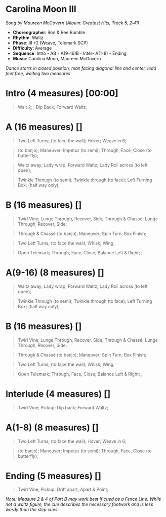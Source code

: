 # Carolina Moon III
*Song by Maureen McGovern (Album: Greatest Hits, Track 5, 2:41)*

* **Choreographer**: Ron & Ree Rumble
* **Rhythm**: Waltz
* **Phase**: III +2 (Weave, Telemark SCP)
* **Difficulty**: Average
* **Sequence**: Intro - AB - A(9-16)B - Inter- A(1-8) - Ending
* **Music**: Carolina Moon, Maureen McGovern

*Dance starts in closed position, man facing diagonal line and center, lead feet free, waiting two measures*

# Intro (4 measures) [00:00]

> Wait 2; ; Dip Back; Forward Waltz;


# A (16 measures) []

> Two Left Turns; (to face the wall); Hover; Weave in 6;

> (to banjo); Maneuver; Impetus (to semi); Through, Face, Close (to butterfly);

> Waltz away; Lady wrap; Forward Waltz; Lady Roll across (to left open);

> Twinkle Through (to semi); Twinkle through (to face); Left Turning Box; (half way only);

# B (16 measures) []

> Twirl Vine; Lunge Through, Recover, Side; Through & Chassé; Lunge Through, Recover, Side;

> Through & Chassé (to banjo); Maneuver; Spin Turn; Box Finish;

> Two Left Turns; (to face the wall); Whisk; Wing;

> Open Telemark; Through, Face, Close; Balance Left & Right; ;

# A(9-16) (8 measures) []

> Waltz away; Lady wrap; Forward Waltz; Lady Roll across (to left open);

> Twinkle Through (to semi); Twinkle through (to face); Left Turning Box; (half way only);

# B (16 measures) []

> Twirl Vine; Lunge Through, Recover, Side; Through & Chassé; Lunge Through, Recover, Side;

> Through & Chassé (to banjo); Maneuver; Spin Turn; Box Finish;

> Two Left Turns; (to face the wall); Whisk; Wing;

> Open Telemark; Through, Face, Close; Balance Left & Right; ;

# Interlude (4 measures) []

> Twirl Vine; Pickup; Dip back; Forward Waltz;

# A(1-8) (8 measures) []

> Two Left Turns; (to face the wall); Hover; Weave in 6;

> (to banjo); Maneuver; Impetus (to semi); Through, Face, Close (to butterfly);

# Ending (5 measures) []

> Twirl Vine; Pickup; Drift apart; Apart & Point;

*Note: Measure 2 & 4 of Part B may work best if cued as a Fence Line. While not a waltz figure, the cue describes the necessary footwork and is less wordy than the step cues:*
